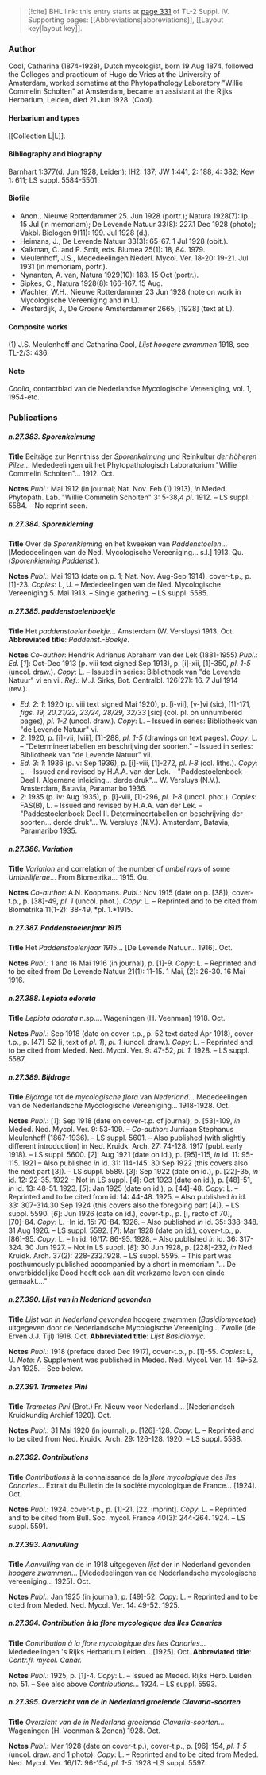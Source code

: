 > [!cite] BHL link: this entry starts at [page 331](https://www.biodiversitylibrary.org/item/103860#page/341/mode/1up) of TL-2 Suppl. IV.
> Supporting pages: [[Abbreviations|abbreviations]], [[Layout key|layout key]].

### Author

Cool, Catharina (1874-1928), Dutch mycologist, born 19 Aug 1874, followed the Colleges and practicum of Hugo de Vries at the University of Amsterdam, worked sometime at the Phytopathology Laboratory "Willie Commelin Scholten" at Amsterdam, became an assistant at the Rijks Herbarium, Leiden, died 21 Jun 1928. (*Cool*).

#### Herbarium and types

[[Collection L|L]].

#### Bibliography and biography

Barnhart 1:377(d. Jun 1928, Leiden); IH2: 137; JW 1:441, 2: 188, 4: 382; Kew 1: 611; LS suppl. 5584-5501.

#### Biofile

- Anon., Nieuwe Rotterdammer 25. Jun 1928 (portr.); Natura 1928(7): lp. 15 Jul (in memoriam); De Levende Natuur 33(8): 227.1 Dec 1928 (photo); Vakbl. Biologen 9(11): 199. Jul 1928 (d.).
- Heimans, J., De Levende Natuur 33(3): 65-67. 1 Jul 1928 (obit.).
- Kalkman, C. and P. Smit, eds. Blumea 25(1): 18, 84. 1979.
- Meulenhoff, J.S., Mededeelingen Nederl. Mycol. Ver. 18-20: 19-21. Jul 1931 (in memoriam, portr.).
- Nynanten, A. van, Natura 1929(10): 183. 15 Oct (portr.).
- Sipkes, C., Natura 1928(8): 166-167. 15 Aug.
- Wachter, W.H., Nieuwe Rotterdammer 23 Jun 1928 (note on work in Mycologische Vereeniging and in L).
- Westerdijk, J., De Groene Amsterdammer 2665, \[1928\] (text at L).

#### Composite works

(1) J.S. Meulenhoff and Catharina Cool, *Lijst hoogere zwammen* 1918, see TL-2/3: 436.

#### Note

*Coolia*, contactblad van de Nederlandse Mycologische Vereeniging, vol. 1, 1954-etc.

### Publications

##### n.27.383. Sporenkeimung

**Title**
Beiträge zur Kenntniss der *Sporenkeimung* und Reinkultur *der höheren Pilze*... Mededeelingen uit het Phytopathologisch Laboratorium "Willie Commelin Scholten"... 1912. Oct.

**Notes**
*Publ*.: Mai 1912 (in journal; Nat. Nov. Feb (1) 1913), *in* Meded. Phytopath. Lab. "Willie Commelin Scholten" 3: 5-38,*4 pl*. 1912. – LS suppl. 5584. – No reprint seen.

##### n.27.384. Sporenkieming

**Title**
Over de *Sporenkieming* en het kweeken van *Paddenstoelen*... \[Mededeelingen van de Ned. Mycologische Vereeniging... s.l.\] 1913. Qu. (*Sporenkieming Paddenst.*).

**Notes**
*Publ*.: Mai 1913 (date on p. 1; Nat. Nov. Aug-Sep 1914), cover-t.p., p. \[1\]-23. *Copies*: L, U. – Mededeelingen van de Ned. Mycologische Vereeniging 5. Mai 1913. – Single gathering. – LS suppl. 5585.

##### n.27.385. paddenstoelenboekje

**Title**
Het *paddenstoelenboekje*... Amsterdam (W. Versluys) 1913. Oct.
**Abbreviated title**: *Paddenst.-Boekje*.

**Notes**
*Co-author*: Hendrik Adrianus Abraham van der Lek (1881-1955) *Publ*.: *Ed*. \[*1*\]: Oct-Dec 1913 (p. viii text signed Sep 1913), p. \[i\]-xii, \[1\]-350, *pl. 1-5* (uncol. draw.). *Copy*: L. – Issued in series: Bibliotheek van "de Levende Natuur" vi en vii.
*Ref*.: M.J. Sirks, Bot. Centralbl. 126(27): 16. 7 Jul 1914 (rev.).
- *Ed. 2*: *1*: 1920 (p. viii text signed Mai 1920), p. \[i-vii\], \[v-\]vi (sic), \[1\]-171, *figs. 19, 20,21/22*, *23/24, 28/29, 32/33* \[sic\] (col. pl. on unnumbered pages), *pl. 1-2* (uncol. draw.). *Copy*: L. – Issued in series: Bibliotheek van "de Levende Natuur" vi.
- *2*: 1920, p. \[i\]-vii, \[viii\], \[1\]-288, *pl. 1-5* (drawings on text pages). *Copy*: L. – "Determineertabellen en beschrijving der soorten." – Issued in series: Bibliotheek van "de Levende Natuur" vii.
- *Ed. 3*: *1*: 1936 (p. v: Sep 1936), p. \[i\]-viii, \[1\]-272, *pl. l-8* (col. liths.). *Copy*: L. – Issued and revised by H.A.A. van der Lek. – "Paddestoelenboek Deel I. Algemene inleiding... derde druk"... W. Versluys (N.V.). Amsterdam, Batavia, Paramaribo 1936.
- *2*: 1935 (p. iv: Aug 1935), p. \[i\]-viii, \[1\]-296, *pl. 1-8* (uncol. phot.). *Copies*: FAS(B), L. – Issued and revised by H.A.A. van der Lek. – "Paddestoelenboek Deel II. Determineertabellen en beschrijving der soorten... derde druk"... W. Versluys (N.V.). Amsterdam, Batavia, Paramaribo 1935.

##### n.27.386. Variation

**Title**
*Variation* and correlation of the number of *umbel rays* of some *Umbelliferae*... From Biometrika... 1915. Qu.

**Notes**
*Co-author*: A.N. Koopmans.
*Publ*.: Nov 1915 (date on p. \[38\]), cover-t.p., p. \[38\]-49, *pl. 1* (uncol. phot.). *Copy*: L. – Reprinted and to be cited from Biometrika 11(1-2): 38-49, *pl. 1.*1915.

##### n.27.387. Paddenstoelenjaar 1915

**Title**
Het *Paddenstoelenjaar 1915*... \[De Levende Natuur... 1916\]. Oct.

**Notes**
*Publ*.: 1 and 16 Mai 1916 (in journal), p. \[1\]-9. *Copy*: L. – Reprinted and to be cited from De Levende Natuur 21(1): 11-15. 1 Mai, (2): 26-30. 16 Mai 1916.

##### n.27.388. Lepiota odorata

**Title**
*Lepiota odorata* n.sp.... Wageningen (H. Veenman) 1918. Oct.

**Notes**
*Publ*.: Sep 1918 (date on cover-t.p., p. 52 text dated Apr 1918), cover-t.p., p. \[47\]-52 \[i, text of *pl. 1*\], *pl. 1* (uncol. draw.). *Copy*: L. – Reprinted and to be cited from Meded. Ned. Mycol. Ver. 9: 47-52, *pl. 1.* 1928. – LS suppl. 5587.

##### n.27.389. Bijdrage

**Title**
*Bijdrage* tot de *mycologische flora* van *Nederland*... Mededeelingen van de Nederlandsche Mycologische Vereeniging... 1918-1928. Oct.

**Notes**
*Publ*.: \[*1*\]: Sep 1918 (date on cover-t.p. of journal), p. \[53\]-109, *in* Meded. Ned. Mycol. Ver. 9: 53-109. – *Co-author*: Jurriaan Stephanus Meulenhoff (1867-1936). – LS suppl. 5601. – Also published (with slightly different introduction) in Ned. Kruidk. Arch. 27: 74-128. 1917 (publ. early 1918). – LS suppl. 5600.
\[*2*\]: Aug 1921 (date on id.), p. \[95\]-115, *in* id. 11: 95-115. 1921 – Also published *in* id. 31: 114-145. 30 Sep 1922 (this covers also the next part \[3\]). – LS suppl. 5589.
\[*3*\]: Sep 1922 (date on id.), p. \[22\]-35, *in* id. 12: 22-35. 1922 – Not in LS suppl.
\[*4*\]: Oct 1923 (date on id.), p. \[48\]-51, *in* id. 13: 48-51. 1923.
\[*5*\]: Jan 1925 (date on id.), p. \[44\]-48. *Copy*: L. – Reprinted and to be cited from id. 14: 44-48. 1925. – Also published *in* id. 33: 307-314.30 Sep 1924 (this covers also the foregoing part \[4\]). – LS suppl. 5590.
\[*6*\]: Jun 1926 (date on id.), cover-t.p., p. \[i, recto of 70\], \[70\]-84. *Copy*: L. -In id. 15: 70-84. 1926. – Also published *in* id. 35: 338-348. 31 Aug 1926. – LS suppl. 5592.
\[*7*\]: Mar 1928 (date on id.), cover-t.p., p. \[86\]-95. *Copy*: L. – In id. 16/17: 86-95. 1928. – Also published *in* id. 36: 317-324. 30 Jun 1927. – Not in LS suppl.
\[*8*\]: 30 Jun 1928, p. \[228\]-232, *in* Ned. Kruidk. Arch. 37(2): 228-232.1928. – LS suppl. 5595. – This part was posthumously published accompanied by a short in memoriam "... De onverbiddelijke Dood heeft ook aan dit werkzame leven een einde gemaakt...."

##### n.27.390. Lijst van in Nederland gevonden

**Title**
*Lijst van in Nederland gevonden* hoogere zwammen (*Basidiomycetae*) uitgegeven door de Nederlandsche Mycologische Vereeniging... Zwolle (de Erven J.J. Tijl) 1918. Oct.
**Abbreviated title**: *Lijst Basidiomyc.*

**Notes**
*Publ*.: 1918 (preface dated Dec 1917), cover-t.p., p. \[1\]-55. *Copies*: L, U.
*Note*: A Supplement was published in Meded. Ned. Mycol. Ver. 14: 49-52. Jan 1925. – See below.

##### n.27.391. Trametes Pini

**Title**
*Trametes Pini* (Brot.) Fr. Nieuw voor Nederland... \[Nederlandsch Kruidkundig Archief 1920\]. Oct.

**Notes**
*Publ*.: 31 Mai 1920 (in journal), p. \[126\]-128. *Copy*: L. – Reprinted and to be cited from Ned. Kruidk. Arch. 29: 126-128. 1920. – LS suppl. 5588.

##### n.27.392. Contributions

**Title**
*Contributions* à la connaissance de la *flore mycologique* des *lles Canaries*... Extrait du Bulletin de la société mycologique de France... \[1924\]. Oct.

**Notes**
*Publ*.: 1924, cover-t.p., p. \[1\]-21, \[22, imprint\]. *Copy*: L. – Reprinted and to be cited from Bull. Soc. mycol. France 40(3): 244-264. 1924. – LS suppl. 5591.

##### n.27.393. Aanvulling

**Title**
*Aanvulling* van de in 1918 uitgegeven *lijst* der in Nederland gevonden *hoogere zwammen*... \[Mededeelingen van de Nederlandsche mycologische vereeniging... 1925\]. Oct.

**Notes**
*Publ*.: Jan 1925 (in journal), p. \[49\]-52. *Copy*: L. – Reprinted and to be cited from Meded. Ned. Mycol. Ver. 14: 49-52. 1925.

##### n.27.394. Contribution à la flore mycologique des Iles Canaries

**Title**
*Contribution à la flore mycologique des Iles Canaries*... Mededeelingen 's Rijks Herbarium Leiden... \[1925\]. Oct.
**Abbreviated title**: *Contr.fl. mycol. Canar.*

**Notes**
*Publ*.: 1925, p. \[1\]-4. *Copy*: L. – Issued as Meded. Rijks Herb. Leiden no. 51. – See also above *Contributions*... 1924. – LS suppl. 5593.

##### n.27.395. Overzicht van de in Nederland groeiende Clavaria-soorten

**Title**
*Overzicht van de in Nederland groeiende Clavaria-soorten*... Wageningen (H. Veenman & Zonen) 1928. Oct.

**Notes**
*Publ*.: Mar 1928 (date on cover-t.p.), cover-t.p., p. \[96\]-154, *pl. 1-5* (uncol. draw. and 1 photo).
*Copy*: L. – Reprinted and to be cited from Meded. Ned. Mycol. Ver. 16/17: 96-154, *pl*.
*1-5*. 1928.-LS suppl. 5597.

